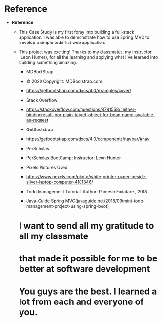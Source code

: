 # Reference
* **Reference**
	* This Case Study is my first foray into building a full-stack application. I was able to demonstrate how to use Spring MVC to develop a simple todo-list web application.
	* This project was exciting! Thanks to my classmates, my instructor (Leon Hunter), for all the learning and applying what I've learned into building something amazing.
	
	    * MDBootStrap 
	    * © 2020 Copyright: MDBootstrap.com 
	    * https://getbootstrap.com/docs/4.0/examples/cover/
	    
	    * Stack Overflow
	    * https://stackoverflow.com/questions/8781558/neither-bindingresult-nor-plain-target-object-for-bean-name-available-as-request
	    
	    * GetBootstrap
	    * https://getbootstrap.com/docs/4.0/components/navbar/#nav
	    
	    * PerScholas
	    * PerScholas BootCamp: Instructor: Leon Hunter
	
	    * Pixels Pictures Used
	    * https://www.pexels.com/photo/white-printer-paper-beside-silver-laptop-computer-4101346/
	    
	     * Todo Management Tutorial: Author: Ramesh Fadatare , 2018
	     * Java-Guide Spring MVC(javaguide.net/2018/09/mini-todo-management-project-using-spring-boot)
	     
	     # I want to send all my gratitude to all my classmate 
	     # that made it possible for me to be better at software development
	     # You guys are the best. I learned a lot from each and everyone of you.